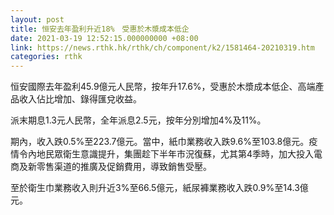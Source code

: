 ```yaml
---
layout: post
title: 恒安去年盈利升近18%　受惠於木漿成本低企
date: 2021-03-19 12:52:15.000000000 +08:00
link: https://news.rthk.hk/rthk/ch/component/k2/1581464-20210319.htm
categories: rthk
---
```


恒安國際去年盈利45.9億元人民幣，按年升17.6%，受惠於木漿成本低企、高端產品收入佔比增加、錄得匯兌收益。

派末期息1.3元人民幣，全年派息2.5元，按年分別增加4%及11%。

期內，收入跌0.5%至223.7億元。當中，紙巾業務收入跌9.6%至103.8億元。疫情令內地民眾衛生意識提升，集團趁下半年市況復蘇，尤其第4季時，加大投入電商及新零售渠道的推廣及促銷費用，導致銷售受壓。

至於衛生巾業務收入則升近3%至66.5億元，紙尿褲業務收入跌0.9%至14.3億元。
